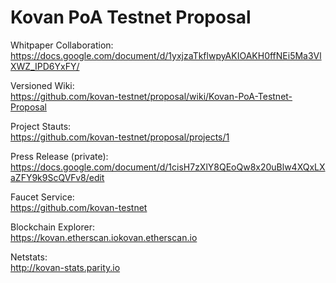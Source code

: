 # Kovan PoA Testnet Proposal

Whitpaper Collaboration:  
https://docs.google.com/document/d/1yxjzaTkflwpyAKIOAKH0ffNEi5Ma3VlXWZ_IPD6YxFY/

Versioned Wiki:  
https://github.com/kovan-testnet/proposal/wiki/Kovan-PoA-Testnet-Proposal

Project Stauts:  
https://github.com/kovan-testnet/proposal/projects/1

Press Release (private):
https://docs.google.com/document/d/1cisH7zXlY8QEoQw8x20uBlw4XQxLXaZFY9k9ScQVFv8/edit

Faucet Service:  
https://github.com/kovan-testnet

Blockchain Explorer:  
https://kovan.etherscan.iokovan.etherscan.io

Netstats:  
http://kovan-stats.parity.io

